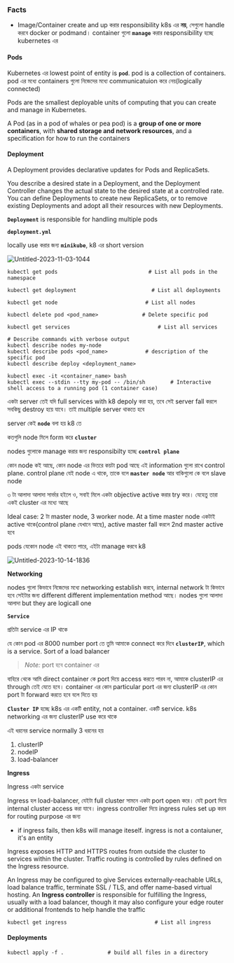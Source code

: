 ### Facts

- Image/Container create and up করার responsibility k8s এর **নয়**, সেগুলো handle করবে docker or podmand। container গুলো **`manage`** করার responsibility হচ্ছে kubernetes এর 

#### Pods
Kubernetes এর lowest point of entity is **`pod`**. pod is a collection of containers. pod এর মধ্যে containers গুলো নিজেদের মধ্যে communicatuion করে নেয়(logically connected)

Pods are the smallest deployable units of computing that you can create and manage in Kubernetes.

A Pod (as in a pod of whales or pea pod) is a **group of one or more containers**, with **shared storage and network resources**, and a specification for how to 
run the containers

#### Deployment


A Deployment provides declarative updates for Pods and ReplicaSets.

You describe a desired state in a Deployment, and the Deployment Controller changes the actual state to the desired state at a controlled rate. You can define 
Deployments to create new ReplicaSets, or to remove existing Deployments and adopt all their resources with new Deployments.


**`Deployment`** is responsible for handling multiple pods

**`deployment.yml`**

locally use করার জন্য **`minikube`**, k8 এর short version

![Untitled-2023-11-03-1044](https://github.com/Mohsem35/DevOps/assets/58659448/5c52fef1-f216-4764-84e6-96435872e99e)

```
kubectl get pods                             # List all pods in the namespace
```

```
kubectl get deployment                        # List all deployments
```

```
kubectl get node                            # List all nodes
```


```
kubectl delete pod <pod_name>              # Delete specific pod
```

```
kubectl get services                            # List all services
```


```shell
# Describe commands with verbose output
kubectl describe nodes my-node
kubectl describe pods <pod_name>            # description of the specific pod
kubectl describe deploy <deployment_name>
```

```
kubectl exec -it <container_name> bash
kubectl exec --stdin --tty my-pod -- /bin/sh        # Interactive shell access to a running pod (1 container case)
```

একটা server তেই যদি full services with k8 depoly করা হয়, তবে সেই server fall করলে সবকিছু destroy হয়ে যাবে। তাই multiple server থাকতে হবে 

server কেই **`node`** বলা হয় k8 তে 

কতগুলি node মিলে form করে **`cluster`**

nodes গুলোকে manage করার জন্য responsibilty হচ্ছে **`control plane`** 

কোন node কই আছে, কোন node এর ভিতরে কয়টা pod আছে এই information গুলো রাখে control plane. control plane যেই node এ থাকে, তাকে বলে **`master node`** আর বাকিগুলো কে বলে slave node 

৩ টা আলাদা আলাদা সার্ভার হইলে ও, সবাই মিলে একটা objective active করার try করে। যেহেতু তারা একই cluster এর মধ্যে আছে 

Ideal case: 2 টা master node, 3 worker node. At a time master node একটাই active থাকে(control plane যেখানে আছে), active master fall করলে 2nd master active হবে 

pods যেকোন node এই থাকতে পারে, এইটা manage করবে k8

![Untitled-2023-10-14-1836](https://github.com/Mohsem35/DevOps/assets/58659448/0a3f242e-3c29-4253-be7c-9fe24b304059)

**Networking**

nodes গুলো কিভাবে নিজেদের মধ্যে networking establish করবে, internal network টা কিভাবে হবে সেইটার জন্য different different implementation method আছে। nodes গুলো আলাদা আলাদা but they are logicall one

**`Service`**

প্রতিটা service এর IP থাকে 

যে কোন pod এর 8000 number port তে তুমি আমাকে connect করে দিবে **`clusterIP`**, which is a service. Sort of a load balancer  

> _Note:_ port হবে container এর 

বাহিরে থেকে আমি direct container কে port দিয়ে access করতে পারব না, আমাকে clusterIP এর through তেই যেতে হবে। container এর কোন particular port এর জন্য clusterIP এর কোন port টা forward করতে হবে বলে দিতে হয় 

**`Cluster IP`** হচ্ছে k8s এর একটি entity, not a container. একটি service. k8s networking এর জন্য clusterIP use করে থাকে 

এই ধরনের service normally 3 ধরনের হয়
1. clusterIP
2. nodeIP
3. load-balancer

**Ingress**

Ingress একটা service 

Ingress হল load-balancer, যেইটা full cluster সামনে একটা port open করে। যেই port দিয়ে internal cluster access করা যাবে। ingress controller দিয়ে ingress rules set up করব for routing purpose এর জন্য 

- if ingress fails, then  k8s will manage iteself. ingress is not a contaiuner, it's an entity


Ingress exposes HTTP and HTTPS routes from outside the cluster to services within the cluster. Traffic routing is controlled by rules defined on the Ingress resource.

An Ingress may be configured to give Services externally-reachable URLs, load balance traffic, terminate SSL / TLS, and offer name-based virtual hosting. An **Ingress controller** is responsible for fulfilling the Ingress, usually with a load balancer, though it may also configure your edge router or additional frontends to help handle the traffic

```
kubectl get ingress                            # List all ingress
```

#### Deployments


```
kubectl apply -f .              # build all files in a directory
```
